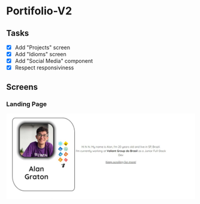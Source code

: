 # Portifolio-V2

## Tasks

- [X] Add "Projects" screen
- [X] Add "Idioms" screen
- [X] Add "Social Media" component
- [X] Respect responsiviness

## Screens

### Landing Page

![Landing Page](./public/prototypes/LandingPage.jpg)
